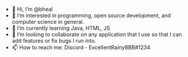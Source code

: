 - 👋 Hi, I’m @bheal
- 👀 I’m interested in programming, open source development, and computer science in general.
- 🌱 I’m currently learning Java, HTML, JS
- 💞️ I’m looking to collaborate on any application that I use so that I can add features or fix bugs I run into.
- 📫 How to reach me: Discord - ExcellentRainyBBB#1234

<!---
bheal/bheal is a ✨ special ✨ repository because its `README.md` (this file) appears on your GitHub profile.
You can click the Preview link to take a look at your changes.
--->
